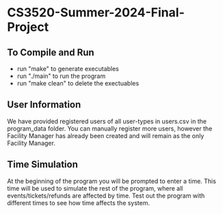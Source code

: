 # CS3520-Summer-2024-Final-Project

## To Compile and Run
- run "make" to generate executables
- run "./main" to run the program
- run "make clean" to delete the exectuables

## User Information
We have provided registered users of all user-types in users.csv in the program_data folder. You can manually register more users, however the Facility Manager has already been created and will remain as the only Facility Manager. 

## Time Simulation
At the beginning of the program you will be prompted to enter a time. This time will be used to simulate the rest of the program, where all events/tickets/refunds are affected by time. Test out the program with different times to see how time affects the system.
